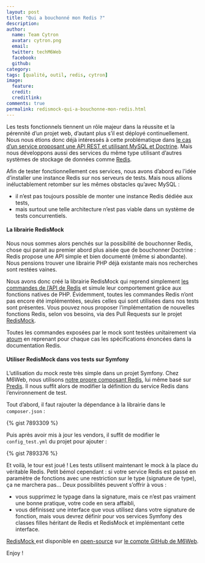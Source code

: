 ```yaml
---
layout: post
title: "Qui a bouchonné mon Redis ?"
description:
author:
  name: Team Cytron
  avatar: cytron.png
  email:
  twitter: techM6Web
  facebook:
  github:
category:
tags: [qualité, outil, redis, cytron]
image:
  feature:
  credit:
  creditlink:
comments: true
permalink: redismock-qui-a-bouchonne-mon-redis.html
---
```


Les tests fonctionnels tiennent un rôle majeur dans la réussite et la pérennité d’un projet web, d’autant plus s’il est déployé continuellement. Nous nous étions donc déjà intéressés à cette problématique dans [le cas d’un service proposant une API REST et utilisant MySQL et Doctrine](http://tech.m6web.fr/2013/10/tester-fonctionnellement-une-api-rest-symfony-doctrine-atoum.html). Mais nous développons aussi des services du même type utilisant d’autres systèmes de stockage de données comme [Redis](http://redis.io/).

Afin de tester fonctionnellement ces services, nous avons d’abord eu l’idée d’installer une instance Redis sur nos serveurs de tests. Mais nous allions inéluctablement retomber sur les mêmes obstacles qu’avec MySQL :

- il n’est pas toujours possible de monter une instance Redis dédiée aux tests,
- mais surtout une telle architecture n’est pas viable dans un système de tests concurrentiels.

#### La librairie RedisMock

Nous nous sommes alors penchés sur la possibilité de bouchonner Redis, chose qui parait au premier abord plus aisée que de bouchonner Doctrine : Redis propose une API simple et bien documenté (même si abondante). Nous pensions trouver une librairie PHP déjà existante mais nos recherches sont restées vaines.

Nous avons donc créé la librairie RedisMock qui reprend simplement [les commandes de l’API de Redis](http://redis.io/commands) et simule leur comportement grâce aux fonctions natives de PHP. Évidemment, toutes les commandes Redis n’ont pas encore été implémentées, seules celles qui sont utilisées dans nos tests sont présentes. Vous pouvez nous proposer l’implémentation de nouvelles fonctions Redis, selon vos besoins, via des Pull Requests sur le projet [RedisMock](https://github.com/M6Web/RedisMock).

Toutes les commandes exposées par le mock sont testées unitairement via [atoum](http://www.atoum.org/) en reprenant pour chaque cas les spécifications énoncées dans la documentation Redis.

#### Utiliser RedisMock dans vos tests sur Symfony

L’utilisation du mock reste très simple dans un projet Symfony. Chez M6Web, nous utilisons [notre propre composant Redis](https://github.com/M6Web/Redis), lui même basé sur [Predis](https://github.com/nrk/predis). Il nous suffit alors de modifier la définition du service Redis dans l’environnement de test.

Tout d’abord, il faut rajouter la dépendance à la librairie dans le `composer.json` :

{% gist 7893309 %}

Puis après avoir mis à jour les vendors, il suffit de modifier le `config_test.yml` du projet pour ajouter :

{% gist 7893376 %}

Et voilà, le tour est joué ! Les tests utilisent maintenant le mock à la place du véritable Redis. Petit bémol cependant : si votre service Redis est passé en paramètre de fonctions avec une restriction sur le type (signature de type), ça ne marchera pas… Deux possibilités peuvent s’offrir à vous :

- vous supprimez le typage dans la signature, mais ce n’est pas vraiment une bonne pratique, votre code en sera affaibli,
- vous définissez une interface que vous utilisez dans votre signature de fonction, mais vous devrez définir pour vos services Symfony des classes filles héritant de Redis et RedisMock et implémentant cette interface.

[RedisMock ](https://github.com/M6Web/RedisMock) est disponible en [open-source](http://tom.preston-werner.com/2011/11/22/open-source-everything.html) sur [le compte GitHub de M6Web](https://github.com/M6Web).

Enjoy !
